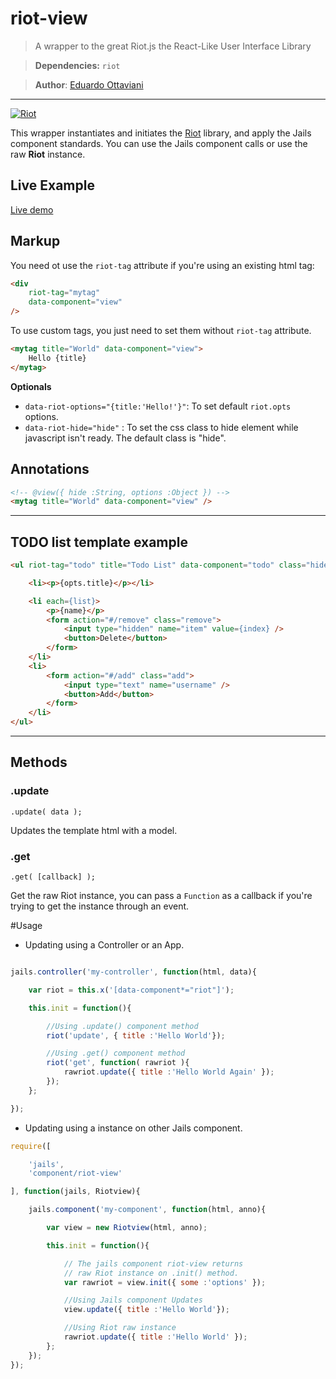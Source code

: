 # riot-view

> A wrapper to the great Riot.js the React-Like User Interface Library

>**Dependencies:** `riot`

>**Author**: [Eduardo Ottaviani](//github.com/Javiani)

---

[
    ![Riot](http://javiani.files.wordpress.com/2015/06/screen-shot-2015-06-20-at-12-58-18.png)
](//muut.com/riotjs/)


This wrapper instantiates and initiates the [Riot](//muut.com/riotjs/) library, and apply the Jails component standards. You can use the Jails component calls or use the raw **Riot** instance.


## Live Example

[Live demo](//rawgit.com/jails-org/Components/master/riot-view/sample/index.htm)

## Markup

You need ot use the `riot-tag` attribute if you're using an existing html tag:

```html
<div
    riot-tag="mytag"
    data-component="view"
/>
```

To use custom tags, you just need to set them without `riot-tag` attribute.

```html
<mytag title="World" data-component="view">
    Hello {title}
</mytag>
```

**Optionals**

- `data-riot-options="{title:'Hello!'}"`: To set default `riot.opts` options.
- `data-riot-hide="hide"` : To set the css class to hide element while javascript isn't ready. The default class is "hide".


## Annotations

```html
<!-- @view({ hide :String, options :Object }) -->
<mytag title="World" data-component="view" />
```

---

## TODO list template example

```html
<ul riot-tag="todo" title="Todo List" data-component="todo" class="hide">

    <li><p>{opts.title}</p></li>

    <li each={list}>
		<p>{name}</p>
		<form action="#/remove" class="remove">
			<input type="hidden" name="item" value={index} />
			<button>Delete</button>
		</form>
	</li>
	<li>
		<form action="#/add" class="add">
			<input type="text" name="username" />
			<button>Add</button>
		</form>
	</li>
</ul>

```

---

## Methods


### .update
    .update( data );

Updates the template html with a model.


### .get
    .get( [callback] );

Get the raw Riot instance, you can pass a `Function` as a callback if you're trying to get the instance through an event.


#Usage

- Updating using a Controller or an App.

```js

jails.controller('my-controller', function(html, data){

    var riot = this.x('[data-component*="riot"]');

    this.init = function(){

        //Using .update() component method
        riot('update', { title :'Hello World'});

        //Using .get() component method
        riot('get', function( rawriot ){
            rawriot.update({ title :'Hello World Again' });
        });
    };

});

```

- Updating using a instance on other Jails component.

```js
require([

    'jails',
    'component/riot-view'

], function(jails, Riotview){

    jails.component('my-component', function(html, anno){

        var view = new Riotview(html, anno);

        this.init = function(){

            // The jails component riot-view returns
            // raw Riot instance on .init() method.
            var rawriot = view.init({ some :'options' });

            //Using Jails component Updates
            view.update({ title :'Hello World'});

            //Using Riot raw instance
            rawriot.update({ title :'Hello World' });
        };
    });
});

```
